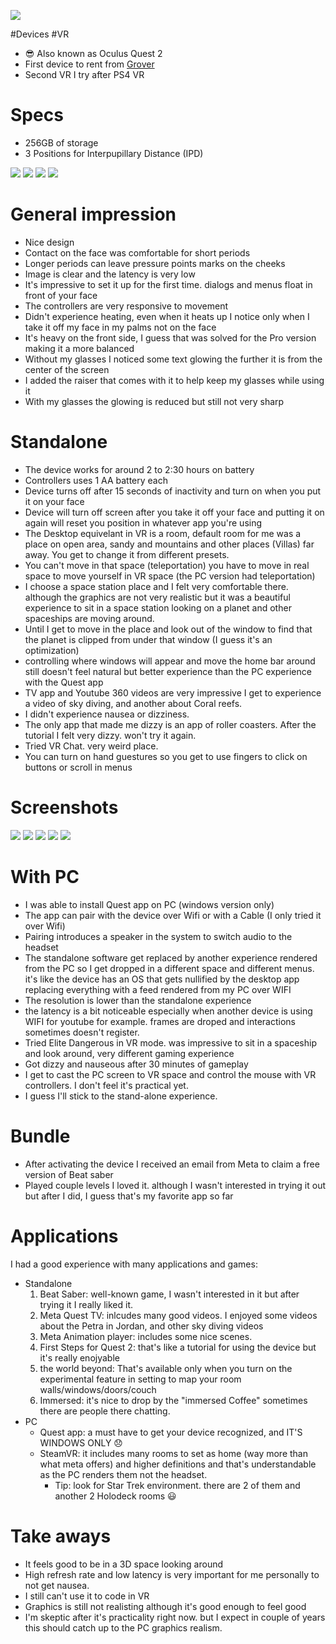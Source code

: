 ![](/public/47c5e0e1c40e096296b6fdf5098a9e10f8ef43623f163a698918d42da9c2b366.jpg)

#Devices #VR 

- :sunglasses: Also known as Oculus Quest 2
- First device to rent from [Grover](https://www.grover.com/)
- Second VR I try after PS4 VR

# Specs

- 256GB of storage
- 3 Positions for Interpupillary Distance (IPD)

![](/public/6de7720b7dbf948e0dd77f0d33f781224e0590f8c2128daa0d871d7e3ddd5020.jpg)
![](/public/eee6a3b3c1aec01a09c25bdd89dbea21f5b747e3c4a5d815380de6e731dcaaae.jpg)
![](/public/e257183a0d2f39779bb8180f46c5f408a22a283662bc14502cbf3e77761ffdc2.jpg)
![](/public/720a412976cce4e8a7b977a6d00421804783e4d620b31e3cbfd625ec72538ea3.jpg)

# General impression

- Nice design
- Contact on the face was comfortable for short periods
- Longer periods can leave pressure points marks on the cheeks
- Image is clear and the latency is very low
- It's impressive to set it up for the first time. dialogs and menus float in front of your face
- The controllers are very responsive to movement
- Didn't experience heating, even when it heats up I notice only when I take it off my face in my palms not on the face
- It's heavy on the front side, I guess that was solved for the Pro version making it a more balanced
- Without my glasses I noticed some text glowing the further it is from the center of the screen
- I added the raiser that comes with it to help keep my glasses while using it
- With my glasses the glowing is reduced but still not very sharp

# Standalone 

- The device works for around 2 to 2:30 hours on battery
- Controllers uses 1 AA battery each
- Device turns off after 15 seconds of inactivity and turn on when you put it on your face
- Device will turn off screen after you take it off your face and putting it on again will reset you position in whatever app you're using
- The Desktop equivelant in VR is a room, default room for me was a place on open area, sandy and mountains and other places (Villas) far away. You get to change it from different presets.
- You can't move in that space (teleportation) you have to move in real space to move yourself in VR space (the PC version had teleportation)
- I choose a space station place and I felt very comfortable there. although the graphics are not very realistic but it was a beautiful experience to sit in a space station looking on a planet and other spaceships are moving around.
- Until I get to move in the place and look out of the window to find that the planet is clipped from under that window (I guess it's an optimization)
- controlling where windows will appear and move the home bar around still doesn't feel natural but better experience than the PC experience with the Quest app
- TV app and Youtube 360 videos are very impressive I get to experience a video of sky diving, and another about Coral reefs.
- I didn't experience nausea or dizziness.
- The only app that made me dizzy is an app of roller coasters. After the tutorial I felt very dizzy. won't try it again.
- Tried VR Chat. very weird place.
- You can turn on hand guestures so you get to use fingers to click on buttons or scroll in menus

# Screenshots

![](/public/daa29ba9b10220d20eba5a3e80ea35dbc90e6ff07d51a321dffe30bebe38c24f.jpg)
![](/public/40498ec915e72b4206c6e73cf71fa9a7c11ca150b37ff6bb3039dbe38e234d19.jpg)
![](/public/e45c02e077f47e5949c93b717853406cdc6dbc9cbfb627ee25a11cf82722776e.jpg)
![](/public/d7adb78879594848a303b8449bafa6bf6e0104fa28c0281fdc970c7ab52471cd.jpg)
![](/public/50b46ffb81df2d435aa94bda36c4bd1b802835ea2f2d6a2dd08a0822514d34b1.jpg)

# With PC

- I was able to install Quest app on PC (windows version only)
- The app can pair with the device over Wifi or with a Cable (I only tried it over Wifi)
- Pairing introduces a speaker in the system to switch audio to the headset
- The standalone software get replaced by another experience rendered from the PC so I get dropped in a different space and different menus. it's like the device has an OS that gets nullified by the desktop app replacing everything with a feed rendered from my PC over WIFI
- The resolution is lower than the standalone experience
- the latency is a bit noticeable especially when another device is using WIFI for youtube for example. frames are droped and interactions sometimes doesn't register.
- Tried Elite Dangerous in VR mode. was impressive to sit in a spaceship and look around, very different gaming experience
- Got dizzy and nauseous after 30 minutes of gameplay
- I get to cast the PC screen to VR space and control the mouse with VR controllers. I don't feel it's practical yet.
- I guess I'll stick to the stand-alone experience.

# Bundle

- After activating the device I received an email from Meta to claim a free version of Beat saber
- Played couple levels I loved it. although I wasn't interested in trying it out but after I did, I guess that's my favorite app so far

# Applications

I had a good experience with many applications and games:

 * Standalone
   1. Beat Saber: well-known game, I wasn't interested in it but after trying it I really liked it.
   2. Meta Quest TV: inlcudes many good videos. I enjoyed some videos about the Petra in Jordan, and other sky diving videos
   3. Meta Animation player: includes some nice scenes.
   4. First Steps for Quest 2: that's like a tutorial for using the device but it's really enojyable
   5. the world beyond: That's available only when you turn on the experimental feature in setting to map your room walls/windows/doors/couch
   6. Immersed: it's nice to drop by the "immersed Coffee" sometimes there are people there chatting.
 * PC
   * Quest app: a must have to get your device recognized, and IT'S WINDOWS ONLY :disappointed:
   * SteamVR: it includes many rooms to set as home (way more than what meta offers) and higher definitions and that's understandable as the PC renders them not the headset.
     * Tip: look for Star Trek environment. there are 2 of them and another 2 Holodeck rooms :smiley:

# Take aways

- It feels good to be in a 3D space looking around
- High refresh rate and low latency is very important for me personally to not get nausea.
- I still can't use it to code in VR
- Graphics is still not realisting although it's good enough to feel good
- I'm skeptic after it's practicality right now. but I expect in couple of years this should catch up to the PC graphics realism.

